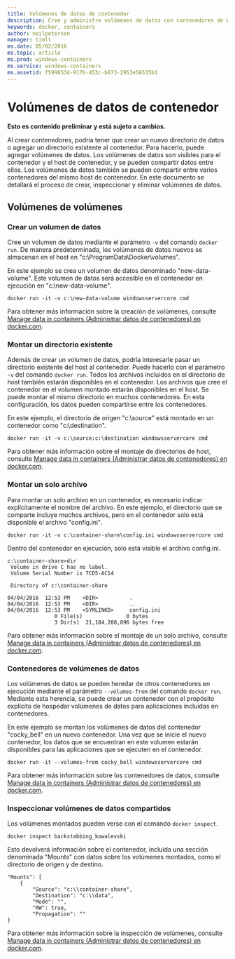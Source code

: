 ```yaml
---
title: Volúmenes de datos de contenedor
description: Cree y administre volúmenes de datos con contenedores de Windows.
keywords: docker, containers
author: neilpeterson
manager: timlt
ms.date: 05/02/2016
ms.topic: article
ms.prod: windows-containers
ms.service: windows-containers
ms.assetid: f5998534-917b-453c-b873-2953e58535b1
---
```


# Volúmenes de datos de contenedor

**Esto es contenido preliminar y está sujeto a cambios.** 

Al crear contenedores, podría tener que crear un nuevo directorio de datos o agregar un directorio existente al contenedor. Para hacerlo, puede agregar volúmenes de datos. Los volúmenes de datos son visibles para el contenedor y el host de contenedor, y se pueden compartir datos entre ellos. Los volúmenes de datos también se pueden compartir entre varios contenedores del mismo host de contenedor. En este documento se detallará el proceso de crear, inspeccionar y eliminar volúmenes de datos.

## Volúmenes de volúmenes

### Crear un volumen de datos

Cree un volumen de datos mediante el parámetro `-v` del comando `docker run`. De manera predeterminada, los volúmenes de datos nuevos se almacenan en el host en "c:\ProgramData\Docker\volumes".

En este ejemplo se crea un volumen de datos denominado "new-data-volume". Este volumen de datos será accesible en el contenedor en ejecución en "c:\new-data-volume".

```none
docker run -it -v c:\new-data-volume windowsservercore cmd
```

Para obtener más información sobre la creación de volúmenes, consulte [Manage data in containers (Administrar datos de contenedores) en docker.com](https://docs.docker.com/engine/userguide/containers/dockervolumes/#data-volumes).

### Montar un directorio existente

Además de crear un volumen de datos, podría interesarle pasar un directorio existente del host al contenedor. Puede hacerlo con el parámetro `-v` del comando `docker run`. Todos los archivos incluidos en el directorio de host también estarán disponibles en el contenedor. Los archivos que cree el contenedor en el volumen montado estarán disponibles en el host. Se puede montar el mismo directorio en muchos contenedores. En esta configuración, los datos pueden compartirse entre los contenedores.

En este ejemplo, el directorio de origen "c:\source" está montado en un contenedor como "c:\destination".

```none
docker run -it -v c:\source:c:\destination windowsservercore cmd
```

Para obtener más información sobre el montaje de directorios de host, consulte [Manage data in containers (Administrar datos de contenedores) en docker.com](https://docs.docker.com/engine/userguide/containers/dockervolumes/#mount-a-host-directory-as-a-data-volume).

### Montar un solo archivo

Para montar un solo archivo en un contenedor, es necesario indicar explícitamente el nombre del archivo. En este ejemplo, el directorio que se comparte incluye muchos archivos, pero en el contenedor solo está disponible el archivo "config.ini". 

```none
docker run -it -v c:\container-share\config.ini windowsservercore cmd
```

Dentro del contenedor en ejecución, solo está visible el archivo config.ini.

```none
c:\container-share>dir
 Volume in drive C has no label.
 Volume Serial Number is 7CD5-AC14

 Directory of c:\container-share

04/04/2016  12:53 PM    <DIR>          .
04/04/2016  12:53 PM    <DIR>          ..
04/04/2016  12:53 PM    <SYMLINKD>     config.ini
               0 File(s)              0 bytes
               3 Dir(s)  21,184,208,896 bytes free
```

Para obtener más información sobre el montaje de un solo archivo, consulte [Manage data in containers (Administrar datos de contenedores) en docker.com](https://docs.docker.com/engine/userguide/containers/dockervolumes/#mount-a-host-directory-as-a-data-volume).

### Contenedores de volúmenes de datos

Los volúmenes de datos se pueden heredar de otros contenedores en ejecución mediante el parámetro `--volumes-from` del comando `docker run`. Mediante esta herencia, se puede crear un contenedor con el propósito explícito de hospedar volúmenes de datos para aplicaciones incluidas en contenedores. 

En este ejemplo se montan los volúmenes de datos del contenedor "cocky_bell" en un nuevo contenedor. Una vez que se inicie el nuevo contenedor, los datos que se encuentran en este volumen estarán disponibles para las aplicaciones que se ejecuten en el contenedor.  

```none
docker run -it --volumes-from cocky_bell windowsservercore cmd
```

Para obtener más información sobre los contenedores de datos, consulte [Manage data in containers (Administrar datos de contenedores) en docker.com](https://docs.docker.com/engine/userguide/containers/dockervolumes/#mount-a-host-file-as-a-data-volume).

### Inspeccionar volúmenes de datos compartidos

Los volúmenes montados pueden verse con el comando `docker inspect`.

```none
docker inspect backstabbing_kowalevski
```

Esto devolverá información sobre el contenedor, incluida una sección denominada "Mounts" con datos sobre los volúmenes montados, como el directorio de origen y de destino.

```none
"Mounts": [
    {
        "Source": "c:\\container-share",
        "Destination": "c:\\data",
        "Mode": "",
        "RW": true,
        "Propagation": ""
}
```

Para obtener más información sobre la inspección de volúmenes, consulte [Manage data in containers (Administrar datos de contenedores) en docker.com](https://docs.docker.com/engine/userguide/containers/dockervolumes/#locating-a-volume).



<!--HONumber=May16_HO4-->


